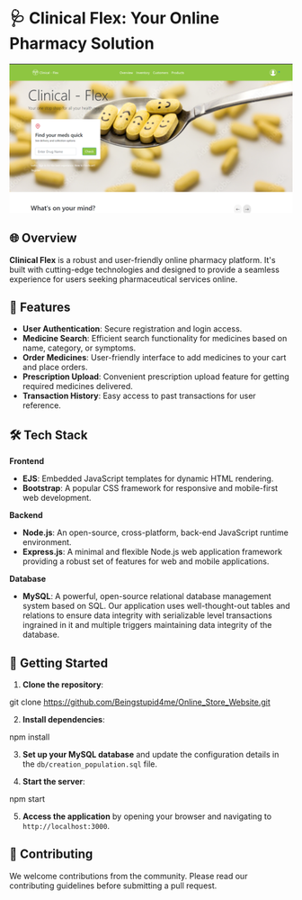 # 🩺 Clinical Flex: Your Online Pharmacy Solution


![Clinical Flex Homepage](./image.png?raw=true "Title")

## 🌐 Overview

**Clinical Flex** is a robust and user-friendly online pharmacy platform. It's built with cutting-edge technologies and designed to provide a seamless experience for users seeking pharmaceutical services online.

## 🎯 Features

- **User Authentication**: Secure registration and login access.
- **Medicine Search**: Efficient search functionality for medicines based on name, category, or symptoms.
- **Order Medicines**: User-friendly interface to add medicines to your cart and place orders.
- **Prescription Upload**: Convenient prescription upload feature for getting required medicines delivered.
- **Transaction History**: Easy access to past transactions for user reference.

## 🛠️ Tech Stack

**Frontend**
- **EJS**: Embedded JavaScript templates for dynamic HTML rendering.
- **Bootstrap**: A popular CSS framework for responsive and mobile-first web development.

**Backend**
- **Node.js**: An open-source, cross-platform, back-end JavaScript runtime environment.
- **Express.js**: A minimal and flexible Node.js web application framework providing a robust set of features for web and mobile applications.

**Database**
- **MySQL**: A powerful, open-source relational database management system based on SQL. Our application uses well-thought-out tables and relations to ensure data integrity with serializable level transactions ingrained in it and multiple triggers maintaining data integrity of the database.

## 🚀 Getting Started

1. **Clone the repository**:

git clone https://github.com/Beingstupid4me/Online_Store_Website.git

2. **Install dependencies**:

npm install

3. **Set up your MySQL database** and update the configuration details in the `db/creation_population.sql` file.

4. **Start the server**:

npm start

5. **Access the application** by opening your browser and navigating to `http://localhost:3000`.

## 🤝 Contributing

We welcome contributions from the community. Please read our contributing guidelines before submitting a pull request.
